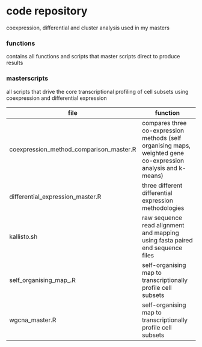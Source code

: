 # code repository

coexpression, differential and cluster analysis used in my masters

### functions

contains all functions and scripts that master scripts direct to produce results

### masterscripts

all scripts that drive the core transcriptional profiling of cell subsets using coexpression and differential expression

| file | function |
| ------ | ----------- |
| coexpression_method_comparison_master.R   | compares three co-expression methods (self organising maps, weighted gene co-expression analysis and k-means) |
| differential_expression_master.R | three different differential expression methodologies |
| kallisto.sh    | raw sequence read alignment and mapping using fasta paired end sequence files  |
| self_organising_map_.R    | self-organising map to transcriptionally profile cell subsets  |
| wgcna_master.R    | self-organising map to transcriptionally profile cell subsets  |




